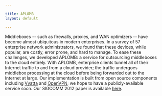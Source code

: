 ```yaml
---

title: APLOMB
layout: default

---
```

Middleboxes -- such as firewalls, proxies, and WAN optimizers -- have become almost ubiquitous in modern enterprises.
In a survey of 57 enterprise network administrators, we found that these devices, while popular, are costly, error prone, and hard to manage.
To ease these challenges, we developed APLOMB: a service for outsourcing middleboxes to the cloud entirely.
With APLOMB, enterprise clients tunnel all of their Internet traffic to and from a cloud provider; the traffic undergoes middlebox processing at the cloud before being forwarded out to the Internet at large.
Our implementation is built from open source components including <a href="http://www.vyatta.com">Vyatta</a> and <a href="http://www.openvpn.com">OpenVPN</a>; we hope to have a publicly-available service soon. Our SIGCOMM 2012 paper is available <a href="http://homes.cs.washington.edu/~arvind/papers/mbox-cloud.pdf">here</a>.
